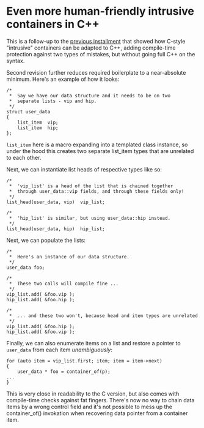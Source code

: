 # Even more human-friendly intrusive containers in C++

This is a follow-up to the 
[previous installment](https://github.com/apankrat/notes/tree/master/intrusive-containers/readme-v1.md)
that showed how C-style "intrusive" containers can be adapted to C++,
adding compile-time protection against two types of mistakes, but 
without going full C++ on the syntax.

Second revision further reduces required boilerplate to a near-absolute
minimum. Here's an example of how it looks:

    /*
     *  Say we have our data structure and it needs to be on two
     *  separate lists - vip and hip.
     */
    struct user_data
    {
        list_item  vip;
        list_item  hip;
    };

`list_item` here is a macro expanding into a templated class instance,
so under the hood this creates two separate list_item types that are 
unrelated to each other.

Next, we can instantiate list heads of respective types like so:

    /*
     *  'vip_list' is a head of the list that is chained together
     *  through user_data::vip fields, and through these fields only!
     */
    list_head(user_data, vip)  vip_list;

    /*
     *  'hip_list' is similar, but using user_data::hip instead.
     */
    list_head(user_data, hip)  hip_list;

Next, we can populate the lists:

    /*
     *  Here's an instance of our data structure.
     */
    user_data foo;

    /*
     *  These two calls will compile fine ...
     */
    vip_list.add( &foo.vip );
    hip_list.add( &foo.hip );

    /*
     *  ... and these two won't, because head and item types are unrelated
     */
    vip_list.add( &foo.hip );
    hip_list.add( &foo.vip );

Finally, we can also enumerate items on a list and restore a pointer to
`user_data` from each item *unambiguously*:

    for (auto item = vip_list.first; item; item = item->next)
    {
        user_data * foo = container_of(p);
	...
    }

This is very close in readability to the C version, but also comes with 
compile-time checks against fat fingers. There's now no way to chain data
items by a wrong control field and it's not possible to mess up the 
container_of() invokation when recovering data pointer from a container
item.